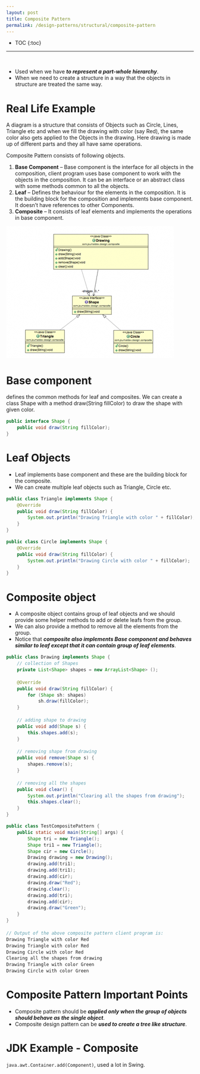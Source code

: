 ```yaml
---
layout: post
title: Composite Pattern
permalink: /design-patterns/structural/composite-pattern
---
```


- TOC
{:toc}

<hr><br>

-	Used when we have ***to represent a part-whole hierarchy***. 
-	When we need to create a structure in a way that the objects in structure are treated the same way.

# Real Life Example
A diagram is a structure that consists of Objects such as Circle, Lines, Triangle etc and when we fill the drawing with color (say Red), the same color also gets applied to the Objects in the drawing. Here drawing is made up of different parts and they all have same operations.

Composite Pattern consists of following objects.
1.	**Base Component** – Base component is the interface for all objects in the composition, client program uses base component to work with the objects in the composition. It can be an interface or an abstract class with some methods common to all the objects.
2.	**Leaf** – Defines the behaviour for the elements in the composition. It is the building block for the composition and implements base component. It doesn’t have references to other Components.
3.	**Composite** – It consists of leaf elements and implements the operations in base component.

![](https://github.com/arpit04tripathi/files-cdn/raw/cdn/design-patterns/structural-composite.png)

# Base component
defines the common methods for leaf and composites. We can create a class Shape with a method draw(String fillColor) to draw the shape with given color.

```java
public interface Shape {
    public void draw(String fillColor);
}
```
# Leaf Objects
- Leaf implements base component and these are the building block for the composite.
- We can create multiple leaf objects such as Triangle, Circle etc.

```java
public class Triangle implements Shape {
    @Override
    public void draw(String fillColor) {
        System.out.println("Drawing Triangle with color " + fillColor);
    }
}
```
```java
public class Circle implements Shape {
    @Override
    public void draw(String fillColor) {
        System.out.println("Drawing Circle with color " + fillColor);
    }
}
```

# Composite object
- A composite object contains group of leaf objects and we should provide some helper methods to add or delete leafs from the group.
- We can also provide a method to remove all the elements from the group.
- Notice that ***composite also implements Base component and behaves similar to leaf except that it can contain group of leaf elements***.

```java
public class Drawing implements Shape {
    // collection of Shapes
    private List<Shape> shapes = new ArrayList<Shape> ();

    @Override
    public void draw(String fillColor) {
        for (Shape sh: shapes)
            sh.draw(fillColor);
    }

    // adding shape to drawing
    public void add(Shape s) {
        this.shapes.add(s);
    }

    // removing shape from drawing
    public void remove(Shape s) {
        shapes.remove(s);
    }

    // removing all the shapes
    public void clear() {
        System.out.println("Clearing all the shapes from drawing");
        this.shapes.clear();
    }
}
```
```java
public class TestCompositePattern {
    public static void main(String[] args) {
        Shape tri = new Triangle();
        Shape tri1 = new Triangle();
        Shape cir = new Circle();
        Drawing drawing = new Drawing();
        drawing.add(tri1);
        drawing.add(tri1);
        drawing.add(cir);
        drawing.draw("Red");
        drawing.clear();
        drawing.add(tri);
        drawing.add(cir);
        drawing.draw("Green");
    }
}

// Output of the above composite pattern client program is:
Drawing Triangle with color Red
Drawing Triangle with color Red
Drawing Circle with color Red
Clearing all the shapes from drawing
Drawing Triangle with color Green
Drawing Circle with color Green
```

# Composite Pattern Important Points
-	Composite pattern should be ***applied only when the group of objects should behave as the single object***.
-	Composite design pattern can be ***used to create a tree like structure***.

# JDK Example - Composite
`java.awt.Container.add(Component)`, used a lot in Swing.